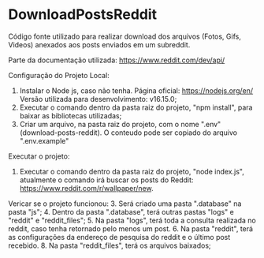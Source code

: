 # DownloadPostsReddit
Código fonte utilizado para realizar download dos arquivos (Fotos, Gifs, Videos) anexados aos posts enviados em um subreddit.

Parte da documentação utilizada: https://www.reddit.com/dev/api/

Configuração do Projeto Local:
  1. Instalar o Node js, caso não tenha. Página oficial: https://nodejs.org/en/ Versão utilizada para desenvolvimento: v16.15.0;
  2. Executar o comando dentro da pasta raiz do projeto, "npm install", para baixar as bibliotecas utilizadas;
  3. Criar um arquivo, na pasta raiz do projeto, com o nome ".env" (download-posts-reddit). O conteudo pode ser copiado do arquivo ".env.example"

Executar o projeto:
  1. Executar o comando dentro da pasta raiz do projeto, "node index.js", atualmente o comando irá buscar os posts do Reddit: https://www.reddit.com/r/wallpaper/new.

Vericar se o projeto funcionou:
  3. Será criado uma pasta ".database" na pasta "js";
  4. Dentro da pasta ".database", terá outras pastas "logs" e "reddit" e "reddit_files";
  5. Na pasta "logs", terá toda a consulta realizada no reddit, caso tenha retornado pelo menos um post.
  6. Na pasta "reddit", terá as configurações da endereço de pesquisa do reddit e o último post recebido.
  8. Na pasta "reddit_files", terá os arquivos baixados; 
